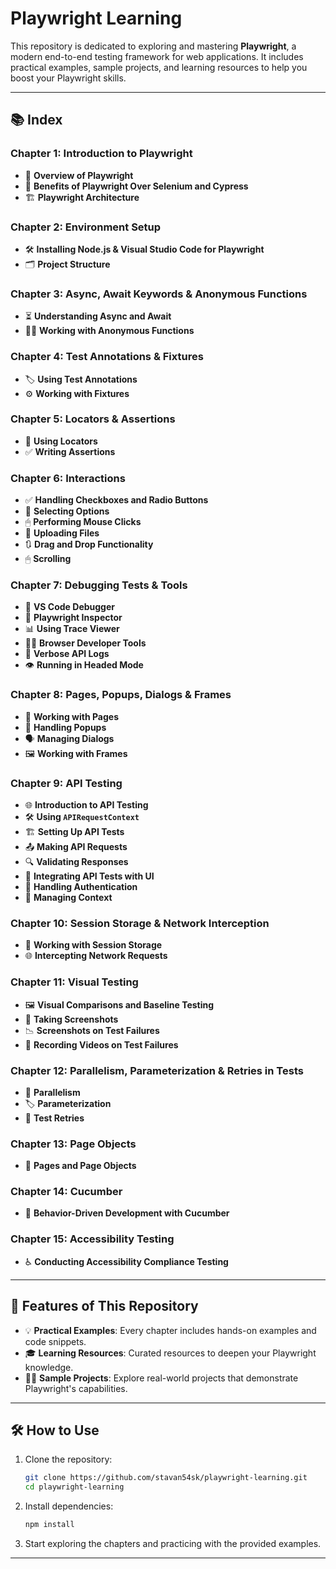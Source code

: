 # Playwright Learning

This repository is dedicated to exploring and mastering **Playwright**, a modern end-to-end testing framework for web applications. It includes practical examples, sample projects, and learning resources to help you boost your Playwright skills.

---

## 📚 Index

### Chapter 1: Introduction to Playwright
- 🚀 **Overview of Playwright**
- 🔄 **Benefits of Playwright Over Selenium and Cypress**
- 🏗️ **Playwright Architecture**

### Chapter 2: Environment Setup
- 🛠 **Installing Node.js & Visual Studio Code for Playwright**
- 🗂 **Project Structure**

### Chapter 3: Async, Await Keywords & Anonymous Functions
- ⏳ **Understanding Async and Await**
- 🕵️‍♂️ **Working with Anonymous Functions**

### Chapter 4: Test Annotations & Fixtures
- 🏷 **Using Test Annotations**
- ⚙️ **Working with Fixtures**

### Chapter 5: Locators & Assertions
- 📍 **Using Locators**
- ✅ **Writing Assertions**

### Chapter 6: Interactions
- ✅ **Handling Checkboxes and Radio Buttons**
- 🔽 **Selecting Options**
- 🖱 **Performing Mouse Clicks**
- 📁 **Uploading Files**
- 🔃 **Drag and Drop Functionality**
- 🖱 **Scrolling**

### Chapter 7: Debugging Tests & Tools
- 🐞 **VS Code Debugger**
- 🔎 **Playwright Inspector**
- 📊 **Using Trace Viewer**
- 🧑‍💻 **Browser Developer Tools**
- 📜 **Verbose API Logs**
- 👁 **Running in Headed Mode**

### Chapter 8: Pages, Popups, Dialogs & Frames
- 📄 **Working with Pages**
- 🔔 **Handling Popups**
- 🗣 **Managing Dialogs**
- 🖼 **Working with Frames**

### Chapter 9: API Testing
- 🌐 **Introduction to API Testing**
- 🛠 **Using `APIRequestContext`**
- 🏗 **Setting Up API Tests**
- 📤 **Making API Requests**
- 🔍 **Validating Responses**
- 🧩 **Integrating API Tests with UI**
- 🔑 **Handling Authentication**
- 📂 **Managing Context**

### Chapter 10: Session Storage & Network Interception
- 💾 **Working with Session Storage**
- 🌐 **Intercepting Network Requests**

### Chapter 11: Visual Testing
- 🖼 **Visual Comparisons and Baseline Testing**
- 📸 **Taking Screenshots**
- 📉 **Screenshots on Test Failures**
- 🎥 **Recording Videos on Test Failures**

### Chapter 12: Parallelism, Parameterization & Retries in Tests
- 🔀 **Parallelism**
- 🏷 **Parameterization**
- 🔄 **Test Retries**

### Chapter 13: Page Objects
- 📝 **Pages and Page Objects**

### Chapter 14: Cucumber
- 🥒 **Behavior-Driven Development with Cucumber**

### Chapter 15: Accessibility Testing
- ♿ **Conducting Accessibility Compliance Testing**

---

## 🌟 Features of This Repository
- 💡 **Practical Examples**: Every chapter includes hands-on examples and code snippets.
- 🎓 **Learning Resources**: Curated resources to deepen your Playwright knowledge.
- 🧑‍💻 **Sample Projects**: Explore real-world projects that demonstrate Playwright's capabilities.

---

## 🛠 How to Use

1. Clone the repository:
    ```bash
    git clone https://github.com/stavan54sk/playwright-learning.git
    cd playwright-learning
    ```

2. Install dependencies:
    ```bash
    npm install
    ```

3. Start exploring the chapters and practicing with the provided examples.

---
